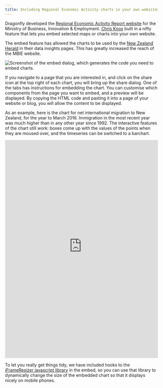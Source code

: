 ```yaml
---
title: Including Regional Economic Activity charts in your own websites
---
```

Dragonfly developed the [Regional Economic Activity Report website](http://webrear.mbie.govt.nz/summary/new-zealand) 
for the Ministry of Business, Innovation & Employment.
[Chris Knox](https://www.dragonfly.co.nz/people/knox-christopher.html) built in  a nifty feature that lets you embed 
selected maps or charts into your own website.

<!--more-->

The embed feature has allowed the charts to be used by the [New Zealand Herald](http://insights.nzherald.co.nz/article/new-zealand-regional-economy) in their data insights pages. This has greatly increased
the reach of the MBIE website.

![Screenshot of the embed dialog, which generates the code you need to embed charts.](/news/2016-03-11-embed/embed.png)

If you navigate to a page that you are interested in, and click on the share icon at the top right
of each chart, you will bring up the share dialog. One of the tabs has instructions for embedding the
chart. You can customise which components from the page you want to embed, and a preview 
will be displayed. By copying the HTML code and pasting it into a page of your website or blog, you will allow the
content to be displayed.

As an example, here is the chart for net international migration to New Zealand, for the year to March 2016. Immigration in the most recent year was much higher than in any other year since 1992. The interactive features of the chart still work: boxes come up with the values of the points when they are moused over, and the timeseries can be switched to a barchart.


<style>iframe{width:100%}</style>
<iframe src="https://teal-skua-dev.dragonfly.co.nz/theme/international-migration/a/timeseries/2016/new-zealand/?embed=dynamic&intersection=hide" frameborder="0" scrolling="no" marginheight="0" marginwidth="0" width="600" height="718"></iframe>
<script>iFrameResize()</script>


To let you really get things tidy, we have included hooks to the [iFrameResizer javascript library](http://davidjbradshaw.github.io/iframe-resizer/) in the embed, so you can use that library to dynamically change the size of the embedded chart so that it displays nicely on mobile phones.


